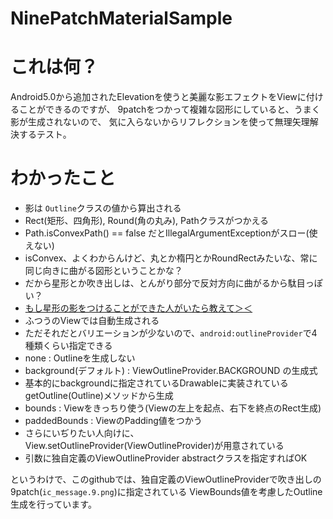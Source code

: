NinePatchMaterialSample
=======================

# これは何？

Android5.0から追加されたElevationを使うと美麗な影エフェクトをViewに付けることができるのですが、
9patchをつかって複雑な図形にしていると、うまく影が生成されないので、
気に入らないからリフレクションを使って無理矢理解決するテスト。

# わかったこと

- 影は `Outline`クラスの値から算出される
 - Rect(矩形、四角形), Round(角の丸み), Pathクラスがつかえる
 - Path.isConvexPath() == false だとIllegalArgumentExceptionがスロー(使えない)
  - isConvex、よくわからんけど、丸とか楕円とかRoundRectみたいな、常に同じ向きに曲がる図形ということかな？
  - だから星形とか吹き出しは、とんがり部分で反対方向に曲がるから駄目っぽい？
   - <u>もし星形の影をつけることができた人がいたら教えて＞＜</u>
- ふつうのViewでは自動生成される
 - ただそれだとバリエーションが少ないので、`android:outlineProvider`で4種類くらい指定できる
  - none : Outlineを生成しない
  - background(デフォルト) : ViewOutlineProvider.BACKGROUND の生成式
   - 基本的にbackgroundに指定されているDrawableに実装されているgetOutline(Outline)メソッドから生成
  - bounds : Viewをきっちり使う(Viewの左上を起点、右下を終点のRect生成)
  - paddedBounds : ViewのPadding値をつかう
- さらにいぢりたい人向けに、View.setOutlineProvider(ViewOutlineProvider)が用意されている
 - 引数に独自定義のViewOutlineProvider abstractクラスを指定すればOK

というわけで、このgithubでは、独自定義のViewOutlineProviderで吹き出しの9patch(`ic_message.9.png`)に指定されている
ViewBounds値を考慮したOutline生成を行っています。

 
